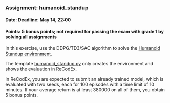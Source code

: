 ### Assignment: humanoid_standup
#### Date: Deadline: May 14, 22:00
#### Points: 5 bonus points; not required for passing the exam with grade 1 by solving all assignments

In this exercise, use the DDPG/TD3/SAC algorithm to solve the
[Humanoid Standup environment](https://gymnasium.farama.org/environments/mujoco/humanoid_standup/).

The template [humanoid_standup.py](https://github.com/ufal/npfl139/tree/master/labs/09/humanoid_standup.py)
only creates the environment and shows the evaluation in ReCodEx.

In ReCodEx, you are expected to submit an already trained model, which is
evaluated with two seeds, each for 100 episodes with a time limit of 10 minutes.
If your average return is at least 380000 on all of them, you obtain 5 bonus points.
